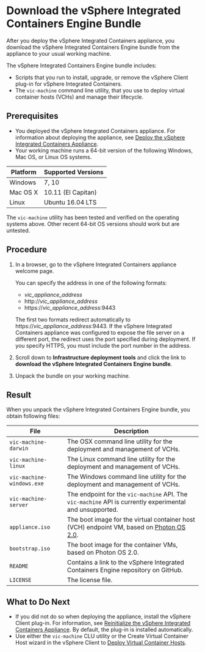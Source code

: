 # Download the vSphere Integrated Containers Engine Bundle 

After you deploy the vSphere Integrated Containers appliance, you download the vSphere Integrated Containers Engine bundle from the appliance to your usual working machine.

The vSphere Integrated Containers Engine bundle includes: 

- Scripts that you run to install, upgrade, or remove the vSphere Client plug-in for vSphere Integrated Containers.
- The `vic-machine` command line utility, that you use to deploy virtual container hosts (VCHs) and manage their lifecycle. 

## Prerequisites

- You deployed the vSphere Integrated Containers appliance. For information about deploying the appliance, see [Deploy the vSphere Integrated Containers Appliance](deploy_vic_appliance.md).
- Your working machine runs a 64-bit version of the following Windows, Mac OS, or Linux OS systems.   

|**Platform**|**Supported Versions**|
|---|---|
|Windows|7, 10|
|Mac OS X |10.11 (El Capitan)|
|Linux|Ubuntu 16.04 LTS|

The `vic-machine` utility has been tested and verified on the operating systems above. Other recent 64-bit OS versions should work but are untested.

## Procedure

1. In a browser, go to the vSphere Integrated Containers appliance welcome page.

    You can specify the address in one of the following formats:

    - <i>vic_appliance_address</i>
    - http://<i>vic_appliance_address</i>
    - https://<i>vic_appliance_address</i>:9443

    The first two formats redirect automatically to https://<i>vic_appliance_address</i>:9443. If the vSphere Integrated Containers appliance was configured to expose the file server on a different port, the redirect uses the port specified during deployment. If you specify HTTPS, you must include the port number in the address.
2. Scroll down to **Infrastructure deployment tools** and click the link to **download the vSphere Integrated Containers Engine bundle**.
3. Unpack the bundle on your working machine.

## Result

When you unpack the vSphere Integrated Containers Engine bundle, you obtain following files:

| **File** | **Description** |
| --- | --- |
|`vic-machine-darwin` | The OSX command line utility for the deployment and management of VCHs. | 
|`vic-machine-linux` | The Linux command line utility for the deployment and management of VCHs. | 
|`vic-machine-windows.exe` | The Windows command line utility for the deployment and management of VCHs.| 
|`vic-machine-server`| The endpoint for the `vic-machine` API. The `vic-machine` API is currently experimental and unsupported.|
|`appliance.iso` | The boot image for the virtual container host (VCH) endpoint VM, based on [Photon OS 2.0](https://vmware.github.io/photon/). |
|`bootstrap.iso` | The boot image for the container VMs, based on Photon OS 2.0.|
|`README`|Contains a link to the vSphere Integrated Containers Engine repository on GitHub. |
|`LICENSE`|The license file. |

## What to Do Next

- If you did not do so when deploying the appliance, install the vSphere Client plug-in. For information, see [Reinitialize the vSphere Integrated Containers Appliance](reinitialize_appliance.md). By default, the plug-in is installed automatically.   
- Use either the `vic-machine` CLU utility or the Create Virtual Container Host wizard in the vSphere Client to [Deploy Virtual Container Hosts](deploy_vch.md).